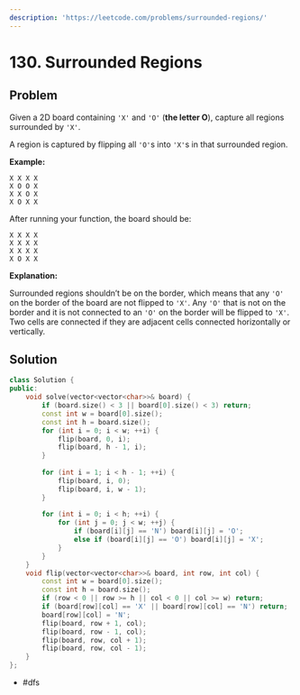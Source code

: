 ```yaml
---
description: 'https://leetcode.com/problems/surrounded-regions/'
---
```


# 130. Surrounded Regions

## Problem

Given a 2D board containing `'X'` and `'O'` \(**the letter O**\), capture all regions surrounded by `'X'`.

A region is captured by flipping all `'O'`s into `'X'`s in that surrounded region.

**Example:**

```text
X X X X
X O O X
X X O X
X O X X
```

After running your function, the board should be:

```text
X X X X
X X X X
X X X X
X O X X
```

**Explanation:**

Surrounded regions shouldn’t be on the border, which means that any `'O'` on the border of the board are not flipped to `'X'`. Any `'O'` that is not on the border and it is not connected to an `'O'` on the border will be flipped to `'X'`. Two cells are connected if they are adjacent cells connected horizontally or vertically.

## Solution

```cpp
class Solution {
public:
    void solve(vector<vector<char>>& board) {
        if (board.size() < 3 || board[0].size() < 3) return;
        const int w = board[0].size();
        const int h = board.size();
        for (int i = 0; i < w; ++i) {
            flip(board, 0, i);
            flip(board, h - 1, i);
        }
        
        for (int i = 1; i < h - 1; ++i) {
            flip(board, i, 0);
            flip(board, i, w - 1);
        }
        
        for (int i = 0; i < h; ++i) {
            for (int j = 0; j < w; ++j) {
                if (board[i][j] == 'N') board[i][j] = 'O';
                else if (board[i][j] == 'O') board[i][j] = 'X';
            }
        }
    }
    void flip(vector<vector<char>>& board, int row, int col) {
        const int w = board[0].size();
        const int h = board.size();
        if (row < 0 || row >= h || col < 0 || col >= w) return;
        if (board[row][col] == 'X' || board[row][col] == 'N') return;
        board[row][col] = 'N';
        flip(board, row + 1, col);
        flip(board, row - 1, col);
        flip(board, row, col + 1);
        flip(board, row, col - 1);
    }
};
```

* \#dfs

